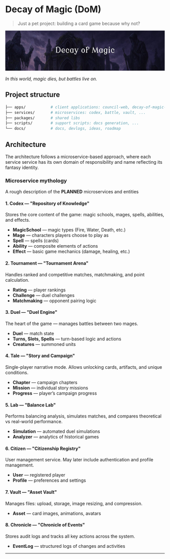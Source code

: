 # Decay of Magic (DoM)

> Just a pet project: building a card game because why not?

![DoM banner](./docs/assets/banner.jpg "Decay of Magic")

_In this world, magic dies, but battles live on._

## Project structure

```sh
├── apps/           # client applications: council-web, decay-of-magic-web, ...
├── services/       # microservices: codex, battle, vault, ...
├── packages/       # shared libs
├── scripts/        # support scripts: docs generation, ...
└── docs/           # docs, devlogs, ideas, roadmap
```

## Architecture

The architecture follows a microservice-based approach, where each service service has its own domain of responsibility and name reflecting its fantasy identity.

### Microservice mythology

A rough description of the **PLANNED** microservices and entities

#### **1. Codex** — "Repository of Knowledge"

Stores the core content of the game: magic schools, mages, spells, abilities, and effects.

- **MagicSchool** — magic types (Fire, Water, Death, etc.)
- **Mage** — characters players choose to play as
- **Spell** — spells (cards)
- **Ability** — composite elements of actions
- **Effect** — basic game mechanics (damage, healing, etc.)

#### **2. Tournament** — "Tournament Arena"

Handles ranked and competitive matches, matchmaking, and point calculation.

- **Rating** — player rankings
- **Challenge** — duel challenges
- **Matchmaking** — opponent pairing logic

#### **3. Duel** — "Duel Engine"

The heart of the game — manages battles between two mages.

- **Duel** — match state
- **Turns, Slots, Spells** — turn-based logic and actions
- **Creatures** — summoned units

#### **4. Tale** — "Story and Campaign"

Single-player narrative mode. Allows unlocking cards, artifacts, and unique conditions.

- **Chapter** — campaign chapters
- **Mission** — individual story missions
- **Progress** — player’s campaign progress

#### **5. Lab** — "Balance Lab"

Performs balancing analysis, simulates matches, and compares theoretical vs real-world performance.

- **Simulation** — automated duel simulations
- **Analyzer** — analytics of historical games

#### **6. Citizen** — "Citizenship Registry"

User management service. May later include authentication and profile management.

- **User** — registered player
- **Profile** — preferences and settings

#### **7. Vault** — "Asset Vault"

Manages files: upload, storage, image resizing, and compression.

- **Asset** — card images, animations, avatars

#### **8. Chronicle** — "Chronicle of Events"

Stores audit logs and tracks all key actions across the system.

- **EventLog** — structured logs of changes and activities

---
